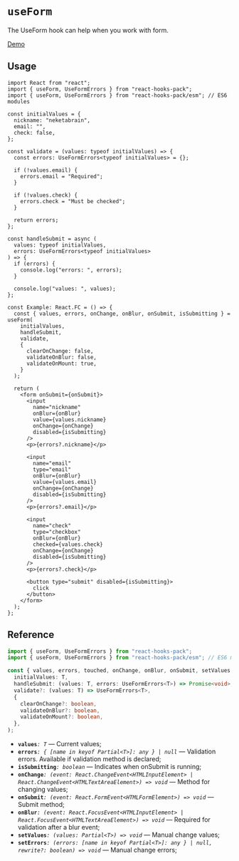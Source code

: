 # `useForm`

The UseForm hook can help when you work with form.

[Demo](https://codesandbox.io/s/useform-demo-yxwys)

## Usage

```tsx
import React from "react";
import { useForm, UseFormErrors } from "react-hooks-pack";
import { useForm, UseFormErrors } from "react-hooks-pack/esm"; // ES6 modules

const initialValues = {
  nickname: "neketabrain",
  email: "",
  check: false,
};

const validate = (values: typeof initialValues) => {
  const errors: UseFormErrors<typeof initialValues> = {};

  if (!values.email) {
    errors.email = "Required";
  }

  if (!values.check) {
    errors.check = "Must be checked";
  }

  return errors;
};

const handleSubmit = async (
  values: typeof initialValues,
  errors: UseFormErrors<typeof initialValues>
) => {
  if (errors) {
    console.log("errors: ", errors);
  }

  console.log("values: ", values);
};

const Example: React.FC = () => {
  const { values, errors, onChange, onBlur, onSubmit, isSubmitting } = useForm(
    initialValues,
    handleSubmit,
    validate,
    {
      clearOnChange: false,
      validateOnBlur: false,
      validateOnMount: true,
    }
  );

  return (
    <form onSubmit={onSubmit}>
      <input
        name="nickname"
        onBlur={onBlur}
        value={values.nickname}
        onChange={onChange}
        disabled={isSubmitting}
      />
      <p>{errors?.nickname}</p>

      <input
        name="email"
        type="email"
        onBlur={onBlur}
        value={values.email}
        onChange={onChange}
        disabled={isSubmitting}
      />
      <p>{errors?.email}</p>

      <input
        name="check"
        type="checkbox"
        onBlur={onBlur}
        checked={values.check}
        onChange={onChange}
        disabled={isSubmitting}
      />
      <p>{errors?.check}</p>

      <button type="submit" disabled={isSubmitting}>
        click
      </button>
    </form>
  );
};
```

## Reference

```ts
import { useForm, UseFormErrors } from "react-hooks-pack";
import { useForm, UseFormErrors } from "react-hooks-pack/esm"; // ES6 modules

const { values, errors, touched, onChange, onBlur, onSubmit, setValues, setErrors } = useForm<T>(
  initialValues: T,
  handleSubmit: (values: T, errors: UseFormErrors<T>) => Promise<void>,
  validate?: (values: T) => UseFormErrors<T>,
  {
    clearOnChange?: boolean,
    validateOnBlur?: boolean,
    validateOnMount?: boolean,
  },
);
```

- **`values`**_`: T`_ &mdash; Current values;
- **`errors`**_`: { [name in keyof Partial<T>]: any } | null`_ &mdash; Validation errors. Available if validation method is declared;
- **`isSubmitting`**_`: boolean`_ &mdash; Indicates when onSubmit is running;
- **`onChange`**_`: (event: React.ChangeEvent<HTMLInputElement> | React.ChangeEvent<HTMLTextAreaElement>) => void`_ &mdash; Method for changing values;
- **`onSubmit`**_`: (event: React.FormEvent<HTMLFormElement>) => void`_ &mdash; Submit method;
- **`onBlur`**_`: (event: React.FocusEvent<HTMLInputElement> | React.FocusEvent<HTMLTextAreaElement>) => void`_ &mdash; Required for validation after a blur event;
- **`setValues`**_`: (values: Partial<T>) => void`_ &mdash; Manual change values;
- **`setErrors`**_`: (errors: [name in keyof Partial<T>]: any } | null, rewrite?: boolean) => void`_ &mdash; Manual change errors;
